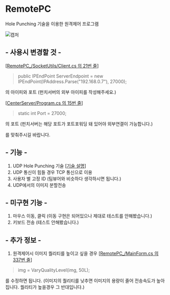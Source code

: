 # RemotePC
Hole Punching 기술을 이용한 원격제어 프로그램

![캡처](https://user-images.githubusercontent.com/13937016/131717156-93c1c8cc-8f22-435c-9a6b-255882ef290d.jpg)

## - 사용시 변경할 것 -

[[RemotePC_/SocketUtils/Client.cs 의 21번 줄](https://github.com/KnifeLemon/RemotePC/blob/08e2e5cde2473952a09a787badd753b5d9082360/RemotePC_/SocketUtils/Client.cs#L21)]
> public IPEndPoint ServerEndpoint = new IPEndPoint(IPAddress.Parse("192.168.0.7"), 27000);

의 아이피와 포트 (펀치서버의 외부 아이피를 작성해주세요.)


[[CenterServer/Program.cs 의 15번 줄](https://github.com/KnifeLemon/RemotePC/blob/08e2e5cde2473952a09a787badd753b5d9082360/CenterServer/Program.cs#L15)]
> static int Port = 27000;

의 포트 (펀치서버는 해당 포트가 포트포워딩 돼 있어야 외부연결이 가능합니다.)

를 맞춰주시길 바랍니다.


## - 기능 -


1. UDP Hole Punching 기술 [[기술 설명](https://cjwoov.tistory.com/5)]
2. UDP 통신이 힘들 경우 TCP 통신으로 이용
3. 사용자 별 고정 ID (팀뷰어와 비슷하다 생각하시면 됩니다.)
4. UDP에서의 이미지 분할전송

## - 미구현 기능 -

1. 마우스 이동, 클릭 (이동 구현은 되어있으나 제대로 테스트를 안해봤습니다.)
2. 키보드 전송 (테스트 안해봤습니다.)

## - 추가 정보 -

1. 원격제어시 이미지 퀄리티를 높이고 싶을 경우
[[RemotePC_/MainForm.cs 의 337번 줄](https://github.com/KnifeLemon/RemotePC/blob/08e2e5cde2473952a09a787badd753b5d9082360/RemotePC_/MainForm.cs#L337)]
> img = VaryQualityLevel(img, 50L);

를 수정하면 됩니다.
(이미지의 퀄리티를 낮추면 이미지의 용량이 줄어 전송속도가 높아집니다. 퀄리티가 높을경우 그 반대입니다.)
